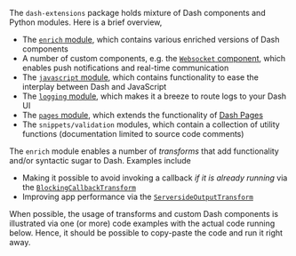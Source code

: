 The `dash-extensions` package holds mixture of Dash components and Python modules. Here is a brief overview,
* The [`enrich` module](sections/enrich), which contains various enriched versions of Dash components
* A number of custom components, e.g. the [`Websocket` component](components/websocket), which enables push notifications and real-time communication
* The [`javascript` module](sections/javascript), which contains functionality to ease the interplay between Dash and JavaScript
* The [`logging` module](sections/logging), which makes it a breeze to route logs to your Dash UI
* The [`pages` module](sections/pages), which extends the functionality of [Dash Pages](https://dash.plotly.com/urls)
* The `snippets/validation` modules, which contain a collection of utility functions (documentation limited to source code comments)

The `enrich` module enables a number of _transforms_ that add functionality and/or syntactic sugar to Dash. Examples include

* Making it possible to avoid invoking a callback _if it is already running_ via the [`BlockingCallbackTransform`](transforms/blocking_callback_transform)
* Improving app performance via the [`ServersideOutputTransform`](transforms/serverside_output_transform)

When possible, the usage of transforms and custom Dash components is illustrated via one (or more) code examples with the actual code running below. Hence, it should be possible to copy-paste the code and run it right away.